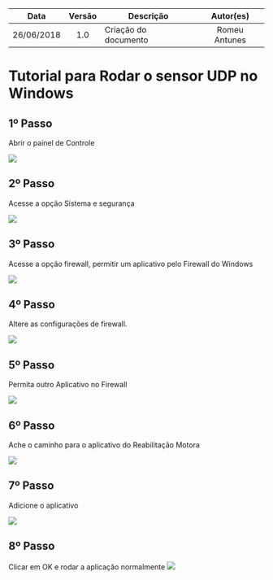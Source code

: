 | Data | Versão | Descrição | Autor(es) |
| :---: | :---: | --- | :---: |
| 26/06/2018 | 1.0 | Criação do documento | Romeu Antunes |

# Tutorial para Rodar o sensor UDP no Windows

## 1º Passo
  Abrir o painel de Controle

  ![](../imagens/readme/Painel_de_Controle.png)

## 2º Passo
  Acesse a opção Sistema e segurança

  ![](../imagens/readme/Sistema_seguranca.png)

## 3º Passo
  Acesse a opção firewall, permitir um aplicativo pelo Firewall do Windows

  ![](../imagens/readme/firewall.png)

## 4º Passo
  Altere as configurações de firewall.

  ![](../imagens/readme/Alterar_config.png)

## 5º Passo
  Permita outro Aplicativo no Firewall

  ![](../imagens/readme/permitir_outro_app.png)

## 6º Passo
  Ache o caminho para o aplicativo do Reabilitação Motora

  ![](../imagens/readme/path_exe.png)

## 7º Passo
  Adicione o aplicativo

  ![](../imagens/readme/Adicionar.png)

## 8º Passo
  Clicar em OK e rodar a aplicação normalmente
  ![](../imagens/readme/OK.png)

